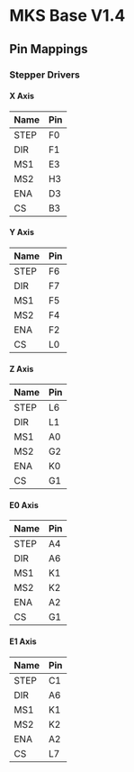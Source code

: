 # MKS Base V1.4

## Pin Mappings

### Stepper Drivers

#### X Axis

| Name | Pin |
|------|-----|
| STEP | F0 |
| DIR | F1 |
| MS1 | E3 |
| MS2 | H3 |
| ENA | D3 |
| CS | B3 |

#### Y Axis

| Name | Pin |
|------|-----|
| STEP | F6 |
| DIR | F7 |
| MS1 | F5 |
| MS2 | F4 |
| ENA | F2 |
| CS | L0 |

#### Z Axis

| Name | Pin |
|------|-----|
| STEP | L6 |
| DIR | L1 |
| MS1 | A0 |
| MS2 | G2 |
| ENA | K0 |
| CS | G1 |

#### E0 Axis

| Name | Pin |
|------|-----|
| STEP | A4 |
| DIR | A6 |
| MS1 | K1 |
| MS2 | K2 |
| ENA | A2 |
| CS | G1 |


#### E1 Axis

| Name | Pin |
|------|-----|
| STEP | C1 |
| DIR | A6 |
| MS1 | K1 |
| MS2 | K2 |
| ENA | A2 |
| CS | L7 |
